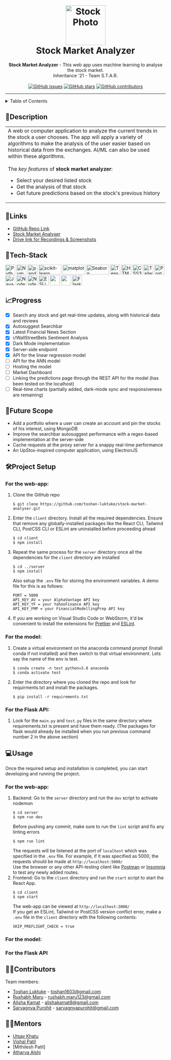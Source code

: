 <h1 align="center">
  <a href="https://github.com/toshan-luktuke/stock-market-analyser">
    <img src="https://static8.depositphotos.com/1010683/891/i/600/depositphotos_8910408-stock-photo-stock-market-price-abstract.jpg" alt="Stock Photo" width="125" height="125">
  </a>
  <br>
  Stock Market Analyzer 
</h1>
 
<div align="center">
   <strong>Stock Market Analyzer</strong> - This web app uses machine learning to analyse the stock market. <br>
  Inheritance '21 - Team S.T.A.R. <br> <br>
  <a href="https://github.com/toshan-luktuke/stock-market-analyser/issues"><img alt="GitHub issues" src="https://img.shields.io/github/issues/toshan-luktuke/stock-market-analyser?color=red&style=for-the-badge"></a>
  <a href="https://github.com/toshan-luktuke/stock-market-analyser/stargazers"><img alt="GitHub stars" src="https://img.shields.io/github/stars/toshan-luktuke/stock-market-analyser?style=for-the-badge"></a>
  <a href="https://img.shields.io/github/contributors/toshan-luktuke/stock-market-analyser?logo=GitHub&logoColor=red&style=for-the-badge"><img alt="GitHub contributors" src="https://img.shields.io/github/contributors/toshan-luktuke/stock-market-analyser?logo=GitHub&style=for-the-badge"></a>
  
</div>

<hr>

<details>
<summary>Table of Contents</summary>

- [Description](#description)
- [Links](#links)
- [Tech Stack](#tech-stack)
- [Progress](#progress)
- [Future Scope](#future-scope)
- [Project Setup](#project-setup)
- [Usage](#usage)
- [Contributors](#contributors)
- [Mentors](#mentors)

</details>

## 📝Description

<table>
  <tr>
    <td>
A web or computer application to analyze the current trends in the stock a user chooses. The app will apply a variety of algorithms to make the analysis of the user easier based on historical data from the exchanges. AI/ML can also be used within these algorithms.
<br><br>
      The <i>key features</i> of <strong>stock market analyzer</strong>:
      <ul>
<li> Select your desired listed stock
<li> Get the analysis of that stock
<li> Get future predictions based on the stock's previous history
      </ul>
    </td>
  </tr>
  </table>
  
## 🔗Links
- [GitHub Repo Link](https://github.com/toshan-luktuke/stock-market-analyser)
- [Stock Market Analyser]()
- [Drive link for Recordings & Screenshots]()
  
## 🤖Tech-Stack
<a href="https://www.python.org/" title="Python"><img src="https://github.com/get-icon/geticon/raw/master/icons/python.svg" alt="Python" width="31px" height="31px"></a>
<a href="https://numpy.org/" title="Numpy"><img src="https://github.com/get-icon/geticon/blob/master/icons/numpy-icon.svg" alt="Numpy" width="31px" height="31px"></a>
<a href="https://pandas.pydata.org/" title="pandas"><img src="https://github.com/get-icon/geticon/raw/master/icons/pandas-icon.svg" alt="pandas" width="31px" height="31px"></a>
<a href="https://scikit-learn.org/stable/" title="scikit-learn"><img src="https://scikit-learn.org/stable/_static/scikit-learn-logo-small.png" alt="scikit-learn" width="71px" height="31px"></a>
<a href="https://matplotlib.org/" title="matplot"><img src="https://matplotlib.org/_static/images/logo2.svg" alt="matplot" width="71px" height="31px"></a>
<a href="https://seaborn.pydata.org/" title="Seaborn"><img src="https://seaborn.pydata.org/_static/logo-wide-lightbg.svg" alt="Seaborn" width="71px" height="31px"></a>
<a href="https://www.tensorflow.org/" title="Tensorflow"><img src="https://github.com/get-icon/geticon/raw/master/icons/tensorflow.svg" alt="Tensorflow" width="31px" height="31px"></a>
<a href="https://www.w3.org/TR/html5/" title="HTML5"><img src="https://github.com/get-icon/geticon/raw/master/icons/html-5.svg" alt="HTML5" width="31px" height="31px"></a>
<a href="https://www.w3.org/TR/CSS/" title="CSS3"><img src="https://github.com/get-icon/geticon/raw/master/icons/css-3.svg" alt="CSS3" width="31px" height="31px"></a>
<a href="https://tailwindcss.com/" title="Tailwind"><img src="https://github.com/get-icon/geticon/blob/master/icons/tailwindcss-icon.svg" alt="Tailwind" width="31px" height="31px"></a>
<a href="https://postcss.org/" title="PostCSS"><img src="https://github.com/get-icon/geticon/blob/master/icons/postcss.svg" alt="PostCSS" width="31px" height="31px"></a>
<a href="https://developer.mozilla.org/en-US/docs/Web/JavaScript" title="JavaScript"><img src="https://github.com/get-icon/geticon/raw/master/icons/javascript.svg" alt="JavaScript" width="31px" height="31px"></a>
<a href="https://nodejs.org/en/" title="Node JS"><img src="https://github.com/get-icon/geticon/blob/master/icons/nodejs-icon.svg" alt="Node JS" width="31px" height="31px"></a>
<a href="https://nodemon.io/" title="Nodemon"><img src="https://github.com/get-icon/geticon/blob/master/icons/nodemon.svg" alt="Nodemon" width="31px" height="31px"></a>
<a href="https://eslint.org/" title="ESLint"><img src="https://github.com/get-icon/geticon/blob/master/icons/eslint.svg" alt="ESLint" width="31px" height="31px"></a>
<a href="https://reactjs.org/" title="React"><img src="https://github.com/get-icon/geticon/raw/master/icons/react.svg" alt="" width="31px" height="31px"></a>
<a href="https://expressjs.com/" title="Express"><img src="https://github.com/get-icon/geticon/raw/master/icons/express.svg" alt="" width="31px" height="31px"></a>
<a href="https://flask.palletsprojects.com/en/2.0.x/" title="Flask"><img src="https://github.com/get-icon/geticon/blob/master/icons/flask.svg" alt="Flask" width="31px" height="31px"></a>

## 📈Progress
- [X] Search any stock and get real-time updates, along with historical data and reviews
- [X] Autosuggest Searchbar
- [X] Latest Financial News Section
- [X] r/WallStreetBets Sentiment Analysis
- [X] Dark Mode implementation
- [X] Server-side endpoint
- [X] API for the linear regression model
- [ ] API for the ANN model
- [ ] Hosting the model
- [ ] Market Dashboard
- [ ] Linking the predictions page through the REST API for the model (has been tested on the localhost)
- [ ] Real-time charts (partially added, dark-mode sync and responsiveness are remaining)

## 🔮Future Scope
- Add a portfolio where a user can create an account and pin the stocks of his interest, using MongoDB
- Improve the searchbar autosuggest performance with a regex-based implementation at the server-side
- Cache requests at the proxy server for a snappy real-time performance
- An UpStox-inspired computer application, using ElectronJS

## 🛠Project Setup

### For the web-app:
1. Clone the GitHub repo  
   ```
   $ git clone https://github.com/toshan-luktuke/stock-market-analyser.git
   ```
   
2. Enter the `client` directory. Install all the required dependencies. Ensure that remove any globally-installed packages like the React CLI, Tailwind CLI, PostCSS CLI or ESLint are uninstalled before proceeding ahead  
   ```
   $ cd client  
   $ npm install
   ```
3. Repeat the same process for the `server` directory once all the dependencies for the `client` directory are installed  
   ```
   $ cd ../server
   $ npm install
   ```
   Also setup the `.env` file for storing the environment variables. A demo file for this is as follows:
   ```
   PORT = 5000
   API_KEY_AV = your AlphaVantage API key
   API_KEY_YF = your YahooFinance API key
   API_KEY_FMP = your FinancialModellingPrep API key
   ```
4. If you are working on Visual Studio Code or WebStorm, it'd be convenient to install the extensions for [Prettier](https://marketplace.visualstudio.com/items?itemName=esbenp.prettier-vscode) and [ESLint](https://marketplace.visualstudio.com/items?itemName=dbaeumer.vscode-eslint).

### For the model:

1. Create a virtual environment on the anaconda command prompt (Install conda if not installed) and then switch to that virtual environment. Lets say the name of the env is test.
    ```
    $ conda create -n test python=3.8 anaconda
    $ conda activate test
    ```
2. Enter the directory where you cloned the repo and look for requirments.txt and install the packages.
   ```
   $ pip install -r requirements.txt
   ```

### For the Flask API:

1. Look for the `main.py` and `test.py` files in the same directory where requirements.txt is present and have them ready. (The packages for flask would already be installed when you run previous command number 2 in the above section)

## 💻Usage
Once the required setup and installation is completed, you can start developing and running the project.

### For the web-app:
1. Backend: Go to the `server` directory and run the `dev` script to activate nodemon
   ```
   $ cd server
   $ npm run dev
   ```
   Before pushing any commit, make sure to run the `lint` script and fix any linting errors
   ```
   $ npm run lint
   ```
   The requests will be listened at the port of `localhost` which was specified in the `.env` file. For example, if it was specified as 5000, the requests should be made at `http://localhost:5000/`  
   Use the browser or any other API-testing client like [Postman](https://www.postman.com/) or [Insomnia](https://insomnia.rest/) to test any newly added routes.
2. Frontend: Go to the `client` directory and run the `start` script to start the React App.
   ```
   $ cd client
   $ npm start
   ```
   The web-app can be viewed at `http://localhost:3000/`  
   If you get an ESLint, Tailwind or PostCSS version conflict error, make a `.env` file in the `client` directory with the following contents:
   ```
   SKIP_PREFLIGHT_CHECK = true
   ```

### For the model:

### For the Flask API

## 👩‍💻Contributors

Team members:

- [Toshan Luktuke](https://github.com/toshan-luktuke) - toshan1603@gmail.com
- [Rushabh Maru](https://github.com/RushabhM03) - rushabh.maru123@gmail.com
- [Alisha Kamat](https://github.com/alisha-kamat) - alishakamat8@gmail.com
- [Sarvagnya Purohit](https://github.com/saRvaGnyA) - sarvagnyapurohit@gmail.com

## 👨‍🏫Mentors

- [Utsav Khatu](https://github.com/utsavk28)
- [Vishal Patil](https://github.com/vishalpatil18)
- [Mithilesh Patil]
- [Atharva Alshi](https://github.com/atharva1608)

